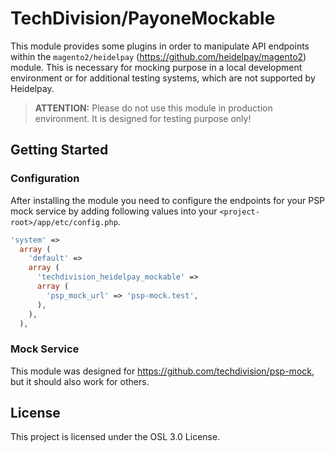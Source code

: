 # TechDivision/PayoneMockable

This module provides some plugins in order to manipulate API endpoints within the `magento2/heidelpay` (https://github.com/heidelpay/magento2) 
module. This is necessary for mocking purpose in a local development environment or for additional testing systems, which are
not supported by Heidelpay. 

> **ATTENTION:**
> Please do not use this module in production environment. It is designed for testing purpose only!

## Getting Started

### Configuration

After installing the module you need to configure the endpoints for your PSP mock service by adding following values
into your `<project-root>/app/etc/config.php`.

```php
'system' => 
  array (
    'default' => 
    array (
      'techdivision_heidelpay_mockable' => 
      array (
        'psp_mock_url' => 'psp-mock.test',
      ),
    ),
  ),
```

### Mock Service

This module was designed for https://github.com/techdivision/psp-mock, but it should also work for others.

## License

This project is licensed under the OSL 3.0 License.
